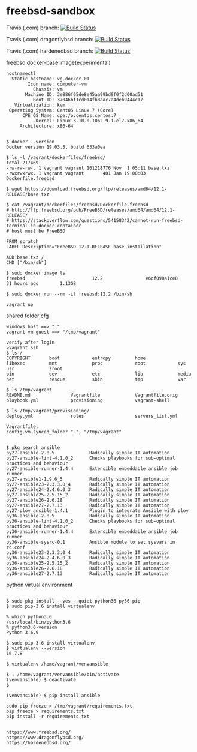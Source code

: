 # freebsd-sandbox

Travis (.com) branch:
[![Build Status](https://travis-ci.com/githubfoam/freebsd-sandbox.svg?branch=master)](https://travis-ci.com/githubfoam/freebsd-sandbox)  

Travis (.com) dragonflybsd branch:
[![Build Status](https://travis-ci.com/githubfoam/freebsd-sandbox.svg?branch=feature_dragonflybsd)](https://travis-ci.com/githubfoam/freebsd-sandbox)  

Travis (.com) hardenedbsd branch:
[![Build Status](https://travis-ci.com/githubfoam/freebsd-sandbox.svg?branch=feature_hardenedbsd)](https://travis-ci.com/githubfoam/freebsd-sandbox)  

freebsd docker-base image(experimental)
~~~~
hostnamectl
  Static hostname: vg-docker-01
        Icon name: computer-vm
          Chassis: vm
       Machine ID: 3e886f65de8e45aa99bd9f0f2d00ad51
          Boot ID: 37046bf1cd014fb8aac7a4deb9444c17
   Virtualization: kvm
 Operating System: CentOS Linux 7 (Core)
      CPE OS Name: cpe:/o:centos:centos:7
           Kernel: Linux 3.10.0-1062.9.1.el7.x86_64
     Architecture: x86-64


$ docker --version
Docker version 19.03.5, build 633a0ea     

$ ls -l /vagrant/dockerfiles/freebsd/
total 217469
-rw-rw-rw-. 1 vagrant vagrant 161218776 Nov  1 05:11 base.txz
-rwxrwxrwx. 1 vagrant vagrant       401 Jan 19 00:03 Dockerfile.freebsd

$ wget https://download.freebsd.org/ftp/releases/amd64/12.1-RELEASE/base.txz

$ cat /vagrant/dockerfiles/freebsd/Dockerfile.freebsd
# http://ftp.freebsd.org/pub/FreeBSD/releases/amd64/amd64/12.1-RELEASE/
# https://stackoverflow.com/questions/54158342/cannot-run-freebsd-terminal-in-docker-container
# host must be FreeBSD

FROM scratch
LABEL Description="FreeBSD 12.1-RELEASE base installation"

ADD base.txz /
CMD ["/bin/sh"]

$ sudo docker image ls
freebsd                         12.2                e6cf098a1ce8        31 hours ago        1.13GB

$ sudo docker run --rm -it freebsd:12.2 /bin/sh

~~~~

~~~~
vagrant up
~~~~
shared folder cfg
~~~~
windows host ==> "."
vagrant vm guest ==> "/tmp/vagrant"

verify after login
>vagrant ssh
$ ls /
COPYRIGHT       boot            entropy         home            libexec         mnt             proc            root            sys             usr             zroot
bin             dev             etc             lib             media           net             rescue          sbin            tmp             var

$ ls /tmp/vagrant
README.md               Vagrantfile             Vagrantfile.orig        playbook.yml            provisioning            vagrant-shell

$ ls /tmp/vagrant/provisioning/
deploy.yml              roles                   servers_list.yml

Vagrantfile:
config.vm.synced_folder ".", "/tmp/vagrant"
~~~~
~~~~

$ pkg search ansible
py27-ansible-2.8.5             Radically simple IT automation
py27-ansible-lint-4.1.0_2      Checks playbooks for sub-optimal practices and behaviour
py27-ansible-runner-1.4.4      Extensible embeddable ansible job runner
py27-ansible1-1.9.6_5          Radically simple IT automation
py27-ansible23-2.3.3.0_4       Radically simple IT automation
py27-ansible24-2.4.6.0_3       Radically simple IT automation
py27-ansible25-2.5.15_2        Radically simple IT automation
py27-ansible26-2.6.18          Radically simple IT automation
py27-ansible27-2.7.13          Radically simple IT automation
py27-ploy_ansible-1.4.1        Plugin to integrate Ansible with ploy
py36-ansible-2.8.5             Radically simple IT automation
py36-ansible-lint-4.1.0_2      Checks playbooks for sub-optimal practices and behaviour
py36-ansible-runner-1.4.4      Extensible embeddable ansible job runner
py36-ansible-sysrc-0.1         Ansible module to set sysvars in rc.conf
py36-ansible23-2.3.3.0_4       Radically simple IT automation
py36-ansible24-2.4.6.0_3       Radically simple IT automation
py36-ansible25-2.5.15_2        Radically simple IT automation
py36-ansible26-2.6.18          Radically simple IT automation
py36-ansible27-2.7.13          Radically simple IT automation
~~~~
python virtual environment
~~~~

$ sudo pkg install --yes --quiet python36 py36-pip
$ sudo pip-3.6 install virtualenv

% which python3.6
/usr/local/bin/python3.6  
% python3.6-version
Python 3.6.9

$ sudo pip-3.6 install virtualenv
$ virtualenv --version
16.7.8

$ virtualenv /home/vagrant/venvansible

$ . /home/vagrant/venvansible/bin/activate
(venvansible) $ deactivate
$

(venvansible) $ pip install ansible

sudo pip freeze > /tmp/vagrant/requirements.txt
pip freeze > requirements.txt
pip install -r requirements.txt

~~~~
~~~~

https://www.freebsd.org/
https://www.dragonflybsd.org/
https://hardenedbsd.org/
~~~~
